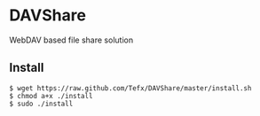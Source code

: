 DAVShare
========

WebDAV based file share solution


## Install

	$ wget https://raw.github.com/Tefx/DAVShare/master/install.sh
	$ chmod a+x ./install
	$ sudo ./install